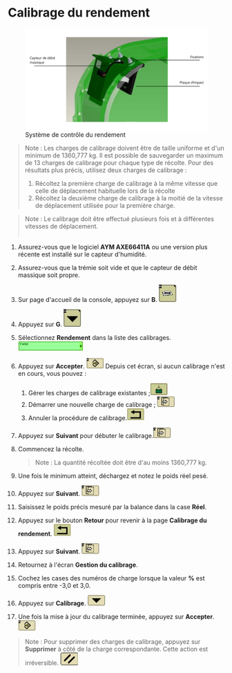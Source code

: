 # Calibrage du rendement

<figure>
  <img align="center" src="images/yield-calibration-Procedure-s-600-series-combines-FR-7.png" alt="Système de contrôle du rendement" style="max-width:100%;">
  <figcaption>Système de contrôle du rendement</figcaption>
</figure>

>Note : Les charges de calibrage doivent être de taille uniforme et d'un
>minimum de 1360,777 kg. Il est possible de sauvegarder un maximum de 13 charges de
>calibrage pour chaque type de récolte. Pour des résultats plus précis, utilisez deux charges de calibrage :
>   1. Récoltez la première charge de calibrage à la même vitesse que celle de déplacement habituelle lors de la récolte
>   1. Récoltez la deuxième charge de calibrage à la moitié de la vitesse de déplacement utilisée pour la première charge.

> Note : Le calibrage doit être effectué plusieurs fois et à différentes vitesses de déplacement.
<br></br>
1. Assurez-vous que le logiciel **AYM AXE66411A** ou une version plus récente est
installé sur le capteur d'humidité.
1. Assurez-vous que la trémie soit vide et que le capteur de débit massique soit propre.
1. Sur page d'accueil de la console, appuyez sur **B**. <img src="images/yield-calibration-Procedure-s-600-series-combines-FR-11.png" alt="Clé plate sur un livre" width="40">
1. Appuyez sur **G**. <img src="images/yield-calibration-Procedure-s-600-series-combines-FR-12.png" alt="Flèche vers le bas" width="40">
1. Sélectionnez **Rendement** dans la liste des calibrages. <img src="images/yield-calibration-Procedure-s-600-series-combines-FR-25.png" alt="Yield" width="150">





















1. Appuyez sur **Accepter**. <img src="images/yield-calibration-Procedure-s-600-series-combines-FR-16.png" alt="Flèche pointant vers la droite dans un losange" width="40"> Depuis cet écran, si aucun calibrage n'est 
en cours, vous pouvez : 
    1. Gérer les charges de calibrage existantes ;<img src="images/yield-calibration-Procedure-s-600-series-combines-FR-27.png" alt="Charge soulevée par un crochet" width="40">
    2. Démarrer une nouvelle charge de calibrage ; <img src="images/yield-calibration-Procedure-s-600-series-combines-FR-28.png" alt="Flèche pointant vers la droite sur deux rectangles" width="40">
    3. Annuler la procédure de calibrage.<img src="images/yield-calibration-Procedure-s-600-series-combines-FR-29.png" alt="Flèche faisant un demi-tour" width="40">

1. Appuyez sur **Suivant** pour débuter le calibrage.<img src="images/yield-calibration-Procedure-s-600-series-combines-FR-28.png" alt="Flèche pointant vers la droite sur deux rectangles" width="40">
1. Commencez la récolte. 
    > Note : La quantité récoltée doit être d'au moins 1360,777 kg.
1. Une fois le minimum atteint, déchargez et notez le poids réel pesé.
1. Appuyez sur **Suivant**. <img src="images/yield-calibration-Procedure-s-600-series-combines-FR-28.png" alt="Flèche pointant vers la droite sur deux rectangles" width="40">
1. Saisissez le poids précis mesuré par la balance dans la case **Réel**. 
1. Appuyez sur le bouton **Retour** pour revenir à la page **Calibrage du rendement**. <img src="images/yield-calibration-Procedure-s-600-series-combines-FR-29.png" alt="Flèche faisant un demi-tour" width="40">
1. Appuyez sur **Suivant**. <img src="images/yield-calibration-Procedure-s-600-series-combines-FR-28.png" alt="Flèche pointant vers la droite sur deux rectangles" width="40">
1. Retournez à l'écran **Gestion du calibrage**. 
1. Cochez les cases des numéros de charge lorsque la valeur **%**
est compris entre -3,0 et 3,0.
1. Appuyez sur **Calibrage**. <img src="images/yield-calibration-Procedure-s-600-series-combines-FR-37.png" alt="Triangle inversé" width="40">
1. Une fois la mise à jour du calibrage terminée, appuyez sur **Accepter**. <img src="images/yield-calibration-Procedure-s-600-series-combines-FR-16.png" alt="Flèche pointant vers la droite dans un losange" width="40">

> Note : Pour supprimer des charges de calibrage, appuyez sur **Supprimer** à côté de la charge correspondante. Cette action est irréversible. <img src="images/yield-calibration-Procedure-s-600-series-combines-FR-38.png" alt="Deux hachures" width="40">

